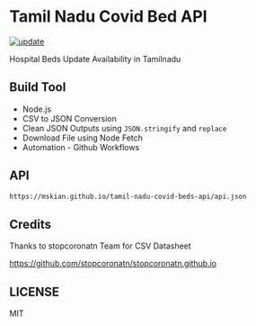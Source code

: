 # Tamil Nadu Covid Bed API

[![update](https://github.com/mskian/tamil-nadu-covid-beds-api/actions/workflows/update.yml/badge.svg)](https://github.com/mskian/tamil-nadu-covid-beds-api/actions/workflows/update.yml)  

Hospital Beds Update Availability in Tamilnadu  

## Build Tool

- Node.js
- CSV to JSON Conversion
- Clean JSON Outputs using `JSON.stringify` and `replace`
- Download File using Node Fetch
- Automation - Github Workflows

## API

```html
https://mskian.github.io/tamil-nadu-covid-beds-api/api.json
```

## Credits

Thanks to stopcoronatn Team for CSV Datasheet

<https://github.com/stopcoronatn/stopcoronatn.github.io>

## LICENSE

MIT
